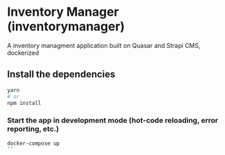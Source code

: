 # Inventory Manager (inventorymanager)

A inventory managment application built on Quasar and Strapi CMS, dockerized 

## Install the dependencies

```bash
yarn
# or
npm install
```

### Start the app in development mode (hot-code reloading, error reporting, etc.)

```bash
docker-compose up
``
